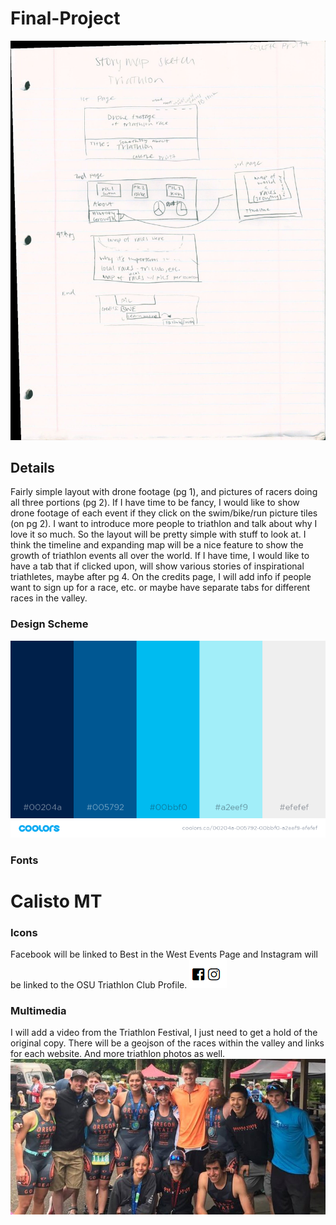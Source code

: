 # Final-Project
![alt text](img/Sm_Sketch.jpg)
## Details
Fairly simple layout with drone footage (pg 1), and pictures of racers doing all three portions (pg 2). If I have time to be fancy, I would like to show drone footage of each event if they click on the swim/bike/run picture tiles (on pg 2). I want to introduce more people to triathlon and talk about why I love it so much. So the layout will be pretty simple with stuff to look at. I think the timeline and expanding map will be a nice feature to show the growth of triathlon events all over the world. If I have time, I would like to have a tab that if clicked upon, will show various stories of inspirational triathletes, maybe after pg 4. On the credits page, I will add info if people want to sign up for a race, etc. or maybe have separate tabs for different races in the valley.

### Design Scheme
![alt text](img/color_scheme.png)

### Fonts

<h1>Calisto MT</h1>

### Icons
Facebook will be linked to Best in the West Events Page and Instagram will be linked to the OSU Triathlon Club Profile.
![alt text](img/icon.png)
### Multimedia
I will add a video from the Triathlon Festival, I just need to get a hold of the original copy. There will be a geojson of the races within the valley and links for each website. And more triathlon photos as well.
![alt text](img/club.jpg)



